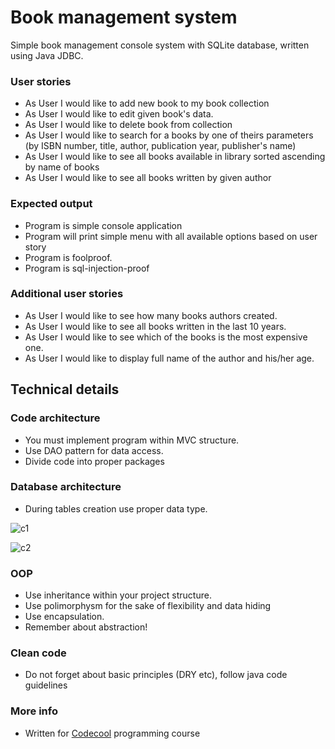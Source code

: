 # Book management system

Simple book management console system with SQLite database, written using Java JDBC.

### User stories

* As User I would like to add new book to my book collection  
* As User I would like to edit given book's data.  
* As User I would like to delete book from collection  
* As User I would like to search for a books by one of theirs parameters (by ISBN number, title, author, publication year, publisher's name)  
* As User I would like to see all books available in library sorted ascending by name of books 
* As User I would like to see all books written by given author  

### Expected output

* Program is simple console application 
* Program will print simple menu with all available options based on user story  
* Program is foolproof.  
* Program is sql-injection-proof  

### Additional user stories

* As User I would like to see how many books authors created. 
* As User I would like to see all books written in the last 10 years.  
* As User I would like to see which of the books is the most expensive one.  
* As User I would like to display full name of the author and his/her age.

## Technical details

### Code architecture

* You must implement program within MVC structure. 
* Use DAO pattern for data access.  
* Divide code into proper packages 

### Database architecture

* During tables creation use proper data type.  

![c1](https://raw.github.com/lpelczar/Book-Management-System-SQLite/master/diagram.png)

![c2](https://raw.github.com/lpelczar/Book-Management-System-SQLite/master/bookstore.png)

### OOP

* Use inheritance within your project structure. 
* Use polimorphysm for the sake of flexibility and data hiding   
* Use encapsulation.  
* Remember about abstraction! 

### Clean code

* Do not forget about basic principles (DRY etc), follow java code guidelines 

### More info

* Written for [Codecool](https://codecool.com/) programming course

